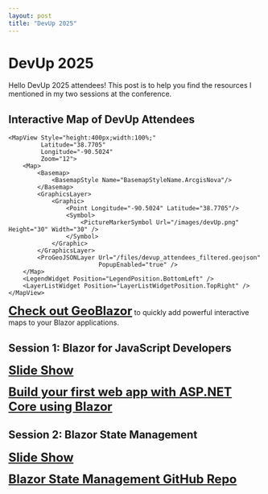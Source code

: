 ```yaml
---
layout: post
title: "DevUp 2025"
---
```


# DevUp 2025

Hello DevUp 2025 attendees! This post is to help you find the resources I mentioned in my 
two sessions at the conference.

## Interactive Map of DevUp Attendees
```blazor-component dev-up-map
<MapView Style="height:400px;width:100%;" 
         Latitude="38.7705" 
         Longitude="-90.5024" 
         Zoom="12">
    <Map>
        <Basemap>
            <BasemapStyle Name="BasemapStyleName.ArcgisNova"/>
        </Basemap>
        <GraphicsLayer>
            <Graphic>
                <Point Longitude="-90.5024" Latitude="38.7705"/>
                <Symbol>
                    <PictureMarkerSymbol Url="/images/devUp.png" Height="30" Width="30" />
                </Symbol>
            </Graphic>
        </GraphicsLayer>
        <ProGeoJSONLayer Url="/files/devup_attendees_filtered.geojson"
                         PopupEnabled="true" />
    </Map>
    <LegendWidget Position="LegendPosition.BottomLeft" />
    <LayerListWidget Position="LayerListWidgetPosition.TopRight" />
</MapView>
```
<a style="font-size: 1.5rem; font-weight: bold;" href="https://www.geoblazor.com" target="_blank">Check out GeoBlazor</a> to quickly add powerful interactive maps to your Blazor applications.

## Session 1: Blazor for JavaScript Developers

<a style="font-size: 1.5rem; font-weight: bold;" href="/files/Blazor_for_JavaScript_Developers.pdf" target="_blank">Slide Show</a>

<a style="font-size: 1.5rem; font-weight: bold;" href="https://dotnet.microsoft.com/en-us/learn/aspnet/blazor-tutorial/intro" target="_blank">Build your first web app with ASP.NET Core using Blazor</a>

## Session 2: Blazor State Management

<a style="font-size: 1.5rem; font-weight: bold;" href="/files/Blazor_State_Management.pdf" target="_blank">Slide Show</a>

<a style="font-size: 1.5rem; font-weight: bold;" href="https://github.com/dymaptic/dy-blazor-statemanagement" target="_blank">Blazor State Management GitHub Repo</a>

